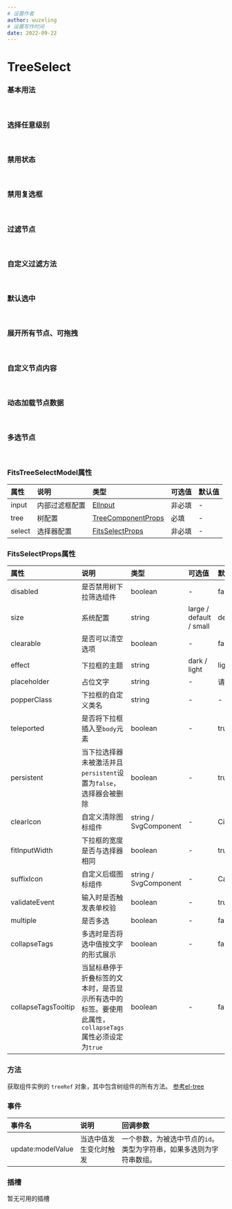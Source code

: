 ```yaml
---
# 设置作者
author: wuzeling
# 设置写作时间
date: 2022-09-22
---
```


# TreeSelect

### 基本用法
<demo src="../../../src/views/components-manage/form-components/fits-tree-select/TreeSelectBasicUse.vue" title="基本用法" desc="基础的树形筛选组件展示。当节点数据过长时，会通过滚动条的形式进行展示。默认只能选择叶子节点的数据。"></demo>
<br/>

### 选择任意级别
<demo src="../../../src/views/components-manage/form-components/fits-tree-select/TreeSelectAnyLevel.vue" title="选择任意级别" desc="通过设置 `tree.checkStrictly=true`，任何节点都可以被选择，否则只有子节点可被选择。开启后通过点击箭头图标进行展开/收缩。"></demo>
<br/>

### 禁用状态
<demo src="../../../src/views/components-manage/form-components/fits-tree-select/TreeSelectDisabledSelect.vue" title="禁用状态" desc="禁用整个树形筛选组件。设置 `select.disabled = true` ，禁用与组件的交互。"></demo>
<br/>

### 禁用复选框
<demo src="../../../src/views/components-manage/form-components/fits-tree-select/TreeSelectDisabledOption.vue" title="禁用复选框" desc="设置 `tree.showCheckbox` 启用节点复选框，并为 `tree.data` 中的选项设置 `disabled = true` ，相应的复选框已禁用，不能点击。"></demo>
<br/>

### 过滤节点
<demo src="../../../src/views/components-manage/form-components/fits-tree-select/TreeSelectFilter.vue" title="过滤节点" desc="设置 `input.show = true` 开启内部过滤输入框。 默认情况下，TreeSelect 会找出所有 `label` 属性包含输入值的选项。"></demo>
<br/>

### 自定义过滤方法
<demo src="../../../src/views/components-manage/form-components/fits-tree-select/TreeSelectCustomFilter.vue" title="自定义过滤方法" desc="如果希望使用其他的搜索逻辑，可以通过设置 `tree.filterNodeMethod` 来实现。 `filterNodeMethod` 为一个函数，它会在输入值发生变化时调用，参数为当前输入值。此范例演示了 '输入什么就不返回什么' 的功能。"></demo>
<br/>

### 默认选中
<demo src="../../../src/views/components-manage/form-components/fits-tree-select/TreeSelectDefaultValue.vue" title="默认选中" desc="通过传递 `modelValue` 属性可以给下拉树筛选组件传递默认值，该值必须跟 `tree.nodeKey` 指定的属性值对应。"></demo>
<br/>

### 展开所有节点、可拖拽
<demo src="../../../src/views/components-manage/form-components/fits-tree-select/TreeSelectDraggable.vue" title="展开所有节点、可拖拽" desc="通过设置 `tree.defaultExpandAll=true` 可以默认展开所有节点。通过设置 `tree.draggable=true` 可以开启树节点拖拽。"></demo>
<br/>

### 自定义节点内容
<demo src="../../../src/views/components-manage/form-components/fits-tree-select/TreeSelectCustomNode.vue" title="自定义节点内容" desc="通过设置 `tree.renderContent` 渲染函数，该函数返回需要的节点区内容即可。"></demo>
<br/>

### 动态加载节点数据
<demo src="../../../src/views/components-manage/form-components/fits-tree-select/TreeSelectDynamicLoad.vue" title="动态加载节点数据" desc="动态加载数据仅当 `tree.lazy=true` 时有效。并通过 `tree.load` 传递一个函数，参数为 `node` 和 `resolve` ， `node` 为当前点击的节点，`resolve` 为数据加载完成的回调。"></demo>
<br/>

### 多选节点
<demo src="../../../src/views/components-manage/form-components/fits-tree-select/TreeSelectMultiple.vue" title="多选节点" desc="通过配置 `tree.showCheckbox=true` 和 `select.multiple=true` 开启树节点的复选框按钮。"></demo>
<br/>

### FitsTreeSelectModel属性
| 属性 | 说明 | 类型 | 可选值 | 默认值 |
| :-- | :-- | :-- | :---- | :---- |
| input | 内部过滤框配置 | [ElInput](https://element-plus.org/zh-CN/component/input.html#input-%E5%B1%9E%E6%80%A7) | 非必填 |  - |
| tree | 树配置 | [TreeComponentProps](https://element-plus.org/zh-CN/component/tree.html#%E5%B1%9E%E6%80%A7) | 必填 |  - |
| select | 选择器配置 | [FitsSelectProps](#fitsselectprops属性) | 非必填 |  - |

### FitsSelectProps属性
| 属性 | 说明 | 类型 | 可选值 | 默认值 |
| :-- | :-- | :-- | :---- | :---- |
| disabled | 是否禁用树下拉筛选组件 | boolean | - | false |
| size | 系统配置 | string | large / default / small | default |
| clearable | 是否可以清空选项 | boolean | - | false |
| effect | 下拉框的主题 | string | dark / light | light |
| placeholder | 占位文字 | string | - | 请选择 |
| popperClass | 下拉框的自定义类名 | string | - | - |
| teleported | 是否将下拉框插入至`body`元素 | boolean | - | true |
| persistent | 当下拉选择器未被激活并且`persistent`设置为`false`，选择器会被删除 | boolean | - | true |
| clearIcon | 自定义清除图标组件 | string / SvgComponent | - | CircleClose |
| fitInputWidth | 下拉框的宽度是否与选择器相同 | boolean | - | true |
| suffixIcon | 自定义后缀图标组件 | string / SvgComponent | - | CaretTop |
| validateEvent | 输入时是否触发表单校验 | boolean | - |  true |
| multiple | 是否多选 | boolean | - | false |
| collapseTags | 多选时是否将选中值按文字的形式展示 | boolean | - | false |
| collapseTagsTooltip | 当鼠标悬停于折叠标签的文本时，是否显示所有选中的标签。要使用此属性，`collapseTags`属性必须设定为`true` | boolean | - | false |

### 方法
获取组件实例的 `treeRef` 对象，其中包含树组件的所有方法。
[参考el-tree](https://element-plus.org/zh-CN/component/tree.html#%E6%96%B9%E6%B3%95)

### 事件
| 事件名 | 说明 | 回调参数 |
| :-- | :-- | :-- |
| update:modelValue | 当选中值发生变化时触发 | 一个参数，为被选中节点的`id`。类型为字符串，如果多选则为字符串数组。 |

### 插槽
暂无可用的插槽